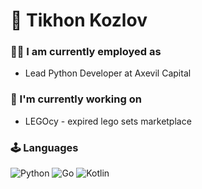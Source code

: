 # 👋 Tikhon Kozlov

### 👨‍💻 I am currently employed as 
  <ul>
    <li>Lead Python Developer at Axevil Capital</li>
  </ul>

### 🥷 I'm currently working on
  <ul>
    <li>LEGOcy - expired lego sets marketplace</li>
  </ul>

### 🕹 Languages

![Python](https://img.shields.io/badge/python-3670A0?style=for-the-badge&logo=python&logoColor=ffdd54)
![Go](https://img.shields.io/badge/go-%2300ADD8.svg?style=for-the-badge&logo=go&logoColor=white)
![Kotlin](https://img.shields.io/badge/Kotlin-0095D5?&style=for-the-badge&logo=kotlin&logoColor=white)


